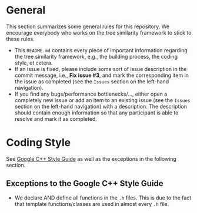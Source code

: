 # General

This section summarizes some general rules for this repository. We encourage
everybody who works on the tree similarity framework to stick to these rules.

* This `README.md` contains every piece of important information regarding the
tree similarity framework, e.g., the building process, the coding style, et cetera.
* If an issue is fixed, please include some sort of issue description in the
commit message, i.e., **Fix issue #3**, and mark the corresponding item in the
issue as completed (see the `Issues` section on the left-hand navigation).
* If you find any bugs/performance bottlenecks/..., either open a completely new
issue or add an item to an existing issue (see the `Issues` section on the
left-hand navigation) with a description. The description should contain enough
information so that any participant is able to resolve and mark it as completed.

# Coding Style

See [Google C++ Style Guide](https://google.github.io/styleguide/cppguide.html)
as well as the exceptions in the following section.

## Exceptions to the Google C++ Style Guide

* We declare AND define all functions in the `.h` files. This is due to the fact
that template functions/classes are used in almost every `.h` file.